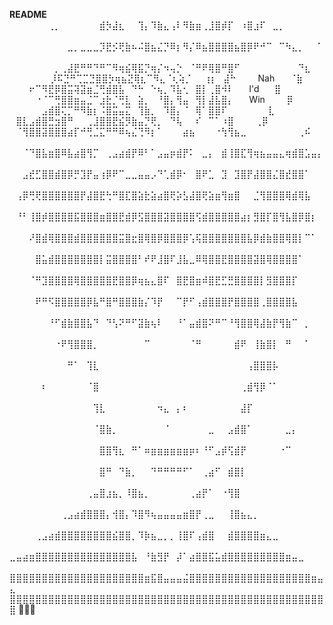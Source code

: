 **README**
⠀⠀⠀⠀⠀⠀⢀⡀⠀⠀⠀⠀⠀⠀⣾⡳⣼⣆⠀⠀⢹⡄⠹⣷⣄⢠⠇⠻⣷⣶⢀⣸⣿⡾⡏⠀⠰⣿⣰⠏⠀⣀⡀⠀⠀⠀⠀⠀⠀⠀
⠀⠀⠀⠀⠀⠀⠀⠀⠀⣀⡀⣀⣀⣀⡹⣟⡪⢟⣷⠦⠬⣿⣦⣌⡙⠿⡆⠻⡌⠿⣦⣿⣿⣿⣿⣦⣿⡿⠟⠚⠉⠀⠉⠳⣄⡀⠀⠀⠁⠀
⠀⠀⠀⠀⠀⠀⠀⡀⢀⣼⣟⠛⠛⠙⠛⠉⠻⢶⣮⢿⣯⡙⢶⡌⠲⢤⡑⠀⠈⠛⠟⢿⣿⠛⣿⠋⠀⠀⠀⠀⠀⠀⠀⠀⠀⠙⣆⠀⠀⠀
⠀⠀⠀⠀⠀⡸⠯⣙⠛⢉⣉⣙⣿⣿⡳⢶⣦⣝⢿⣆⠉⠻⣄⠈⢆⢵⡈⠀⠀⢰⡆⠀⣼⠓⠀⠀⠀          Nah    ⠀⠀⠈⣷⠀⠀
⠀⠀⠀⠖⠉⠻⣟⡿⣿⣭⢽⣽⣶⣈⢛⣾⣿⣧⠀⠙⠓⠀⠑⢦⡀⠹⣧⢂⠀⣿⡇⢀⣿⠺⠇⠀          ⠀I'd⠀          ⠀⣿⠀⠀
⠀⠀⠀⠀⠐⠈⠉⢛⣿⣿⣶⣤⣈⠉⣰⣗⡈⢛⣇⠀⣵⡀⠀⠘⣿⡄⢻⣤⠀⢻⡇⣼⣧⣿⡄⠀⠀         Win⠀      ⠀⠀⡿⠀⠀
⠀⠀⠀⠀⠀⣠⣾⣿⢍⡉⠛⠻⣷⡆⠨⣿⣭⣤⣍⠀⢹⣷⡀⠀⠹⣿⡄⠈⠀⢿⠁⣿⣿⠏⠀⠀⠀                        ⠀⠀⠀⣇⠀⠀
⠀⣿⣇⣠⣾⣿⣛⣲⣿⠛⠀⠀⢀⣸⣿⣿⣟⣮⡻⣷⣤⡙⢟⡀⠀⠙⢧⠀⠀⠎⠀⠉⠁⠰⣿⠀⠀                         ⠀⢀⡿⠀⠀
⠀⠈⢻⣿⣿⣽⣿⣿⣿⣴⡏⠚⢛⣈⣍⠛⠛⠿⢦⣌⢙⠻⡆⠁⠀⠀⠀⣴⣦⠀⠀⠀⠐⢳⢻⣦⣀⠀⠀⠀⠀⠀⠀⠀⠀⢀⠮⠀⠀⠀
⠀⠀⠈⠙⣿⣧⣶⣿⠿⣧⣴⣿⢻⡉⠀⢀⣠⣴⣾⡟⠿⠃⠁⣠⣤⡶⣾⡟⠅⠀⣀⡄⠀⣾⢸⣿⣏⢻⢶⣦⣤⣤⣄⢶⣾⣿⣡⣤⡄⠀
⠀⠀⣠⣞⣋⣿⣿⣾⣿⡿⡛⣹⡟⣤⢰⡿⠟⠉⣀⣀⣤⣤⡠⠙⢁⣾⡿⠂⠀⣿⠟⣁⠀⣹⠀⣹⣿⡟⣼⣿⣿⣌⣿⣞⣿⣿⠁⠀⠀⠀
⠀⢠⡿⢛⢟⣿⣿⣿⣿⣿⣿⡟⣼⣿⣟⢓⠛⣿⣏⣿⣵⣗⣵⣴⣿⢟⡵⣣⣼⣿⢟⣵⣶⢻⣶⣿⠀⠀⣈⢻⣿⣿⣿⢿⣾⢿⣧⠀⠀⠀
⠀⠘⠃⢸⣿⡾⣿⣿⣿⣿⣯⣿⣿⣿⣶⣿⣿⣟⣾⡿⣫⣿⣿⣿⣽⣿⣿⣿⣿⢫⣾⣿⣿⣿⣿⣿⣴⡆⣻⣿⡏⣿⢻⣧⣿⡿⣿⡆⠀⠀
⠀⠀⠀⠜⣿⣾⢿⣿⣿⣿⣾⣿⣿⣿⣿⣿⣿⣭⣿⣖⣿⢿⣿⡿⣿⣿⣿⡿⢡⢯⣿⣿⣿⣿⣿⣿⣿⣧⡿⣾⣷⣿⣿⢿⣿⡇⠉⠁⠀⠀
⠀⠀⠀⠀⣿⣥⣾⣿⣿⣿⣿⣿⣿⣿⡇⣭⣿⣿⣿⣿⠃⠞⠟⣸⣿⠏⣸⣧⣀⠿⢿⣿⣿⣟⣿⣿⣿⣿⣽⣿⢿⣿⣿⣿⣿⠁⠀⠀⠀⠀
⠀⠀⠀⠈⠛⣹⣿⣿⣿⣿⢿⣿⣿⣿⣿⣿⣟⣿⣿⡿⢶⣦⣄⣿⠏⠀⣿⣟⣿⣶⠾⣿⣟⣋⣛⣿⣿⣿⣿⡇⣻⣿⣿⣿⡏⠀⠀⠀⠀⠀
⠀⠀⠀⠀⠟⠛⠫⣿⣿⣿⣿⣿⡿⣧⠛⣿⠛⣿⣿⣿⣷⡌⠹⡟⠀⠀⠉⡟⠋⢠⣾⣿⣿⣿⡟⣿⣿⣿⣿⢀⣿⣿⣿⣿⣧⠀⠀⠀⠀⠀
⠀⠀⠀⠀⠀⠀⠘⠋⣾⣷⣿⣿⣧⠙⠀⠙⢣⠝⠛⠋⣽⣷⢦⠇⠀⠀⠘⠁⣤⣾⣿⠝⠛⠉⠘⢻⣿⣿⢿⣼⣷⡟⢻⣷⠉⠀⡀⠀⠀⠀
⠀⠀⠀⠀⠀⠀⠀⠐⠟⢻⣿⣿⣿⡀⠀⠀⠀⠀⠀⠀⠀⠉⠀⠀⠀⠀⠀⠀⠈⠛⠀⠀⠀⠀⠀⣾⠟⠀⢸⣷⣿⡇⠀⠛⠀⠀⠁⠀⠀⠀
⠀⠀⠀⠀⠀⠀⠀⠀⠀⠛⠁⠀⢹⣇⠀⠀⠀⠀⠀⠀⠀⠀⠀⠀⠀⠀⠀⠀⠀⠀⠀⠀⠀⠀⠀⠀⠀⢠⣿⣿⣿⡧⠀⠀⠀⠀⠀⠀⠀⠀
⠀⠀⠀⠀⠀⠆⠀⠀⠀⠀⠀⠀⠈⣿⠀⠀⠀⠀⠀⠀⠀⠀⠀⠀⠀⠀⠀⠀⠀⠀⠀⠀⠀⠀⠀⠀⢀⣾⢻⡿⠈⠁⠀⠀⠀⠀⠀⠀⠀⠀
⠀⠀⠀⠀⠀⠀⠀⠀⠀⠀⠀⠀⠀⢹⣇⠀⠀⠀⠀⠀⠀⠀⠀⠲⣄⠀⡄⠆⠀⠀⠀⠀⠀⠀⠀⠀⣼⡏⠀⠀⠀⠀⠀⠀⠀⠀⠀⠀⠀⠀
⠀⠀⠀⠀⠀⠀⠀⠀⠀⠀⠀⠀⠀⠈⣿⣷⡀⠀⠀⠀⠀⠀⠀⠀⠈⠀⠀⠀⠀⠀⠀⣀⠀⠀⣠⣾⣿⠁⠀⠀⠀⠀⠀⣀⡄⠀⠀⠀⠀⠀
⠀⠀⠀⠀⠀⠀⠀⠀⠀⠀⠀⠀⠀⠀⣿⣿⢻⣆⠀⠛⠁⠶⣶⣶⣶⣶⣶⣶⡶⠆⠘⠋⣠⡾⢫⣾⡟⠀⠀⠀⠀⠀⠐⠉⠀⠀⠀⠀⠀⠀
⠀⠀⠀⠀⠀⠀⠀⠀⠀⠀⠀⠀⠀⠀⣿⠛⠀⠙⣷⡀⠀⠀⠙⠛⠛⠛⠛⠋⠁⠀⢀⣴⠋⠀⣾⣿⡇⠀⠀⠀⠀⠀⠀⠀⠀⠀⠀⠀⠀⠀
⠀⠀⠀⠀⠀⠀⠀⠀⠀⠀⠀⠀⢀⣤⣿⣰⣦⡀⠸⣿⣦⡀⠀⠀⠀⠀⠀⠀⢀⣴⡟⠁⠀⠐⢻⣿⠀⠀⠀⠀⠀⠀⠀⠀⠀⠀⠀⠀⠀⠀
⠀⠀⠀⠀⠀⠀⠀⠀⢀⣠⣴⣾⣿⣿⣿⡄⢺⣿⡄⠹⣿⠻⢦⣤⣤⣤⣤⣶⣿⡟⢀⣀⠀⠀⢸⣿⣦⣄⡀⠀⠀⠀⠀⠀⠀⠀⠀⠀⠀⠀
⠀⠀⠀⠀⢀⣠⣴⣾⣿⣿⣿⣿⣿⣿⣿⣿⣮⣿⣿⡀⠹⡷⣦⣀⡀⡀⢸⣿⠏⢠⣾⣿⠀⠀⣾⣿⣿⣿⣿⣶⣄⣀⠀⠀⠀⠀⠀⠀⠀⠀
⣀⣤⣴⣶⣿⣿⣿⣿⣿⣿⣿⣿⣿⣿⣿⣿⣿⣿⣿⣧⠀⠘⣷⣻⡟⠀⡼⠁⣴⣿⣿⣯⣥⣾⣿⣿⣿⣿⣿⣿⣿⣿⣿⣶⣤⣀⠀⠀⠀⠀
⣿⣿⣿⣿⣿⣿⣿⣿⣿⣿⣿⣿⣿⣿⣿⣿⣿⣿⣿⣿⣿⣶⣯⣿⣤⣤⣤⣬⣿⣿⣿⣿⣿⣿⣿⣿⣿⣿⣿⣿⣿⣿⣿⣿⣿⣿⣿⣶⣤⣄
⣿⣿⣿⣿⣿⣿⣿⣿⣿⣿⣿⣿⣿⣿⣿⣿⣿⣿⣿⣿⣿⣿⣿⣿⣿⣿⣿⣿⣿⣿⣿⣿⣿⣿⣿⣿⣿⣿⣿⣿⣿⣿⣿⣿⣿⣿⣿⣿⣿⣿ 🤞🤞🏻
